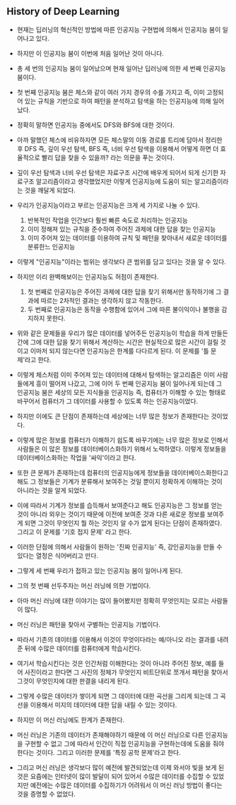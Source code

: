 ## History of Deep Learning

- 현재는 딥러닝의 혁신적인 방법에 따른 인공지능 구현법에 의해서 인공지능 붐이 일어나고 있다.
- 하지만 이 인공지능 붐이 이번에 처음 일어난 것이 아니다.
- 총 세 번의 인공지능 붐이 일어났으며 현재 일어난 딥러닝에 의한 세 번째 인공지능 붐이다.
- 첫 번째 인공지능 붐은 체스와 같이 여러 가지 경우의 수를 가지고 즉, 이미 고정되어 있는 규칙을 기반으로 하여 패턴을 분석하고 탐색을 하는 인공지능에 의해 일어났다.
- 정확히 말하면 인공지능 중에서도 DFS와 BFS에 대한 것이다.
- 아까 말했던 체스에 비유하자면 모든 체스말의 이동 경로를 트리에 담아서 정리한 후 DFS 즉, 깊이 우선 탐색, BFS 즉, 너비 우선 탐색을 이용해서 어떻게 하면 더 효율적으로 빨리 답을 찾을 수 있을까? 라는 의문을 푸는 것이다.
- 깊이 우선 탐색과 너비 우선 탐색은 자료구조 시간에 배우게 되어서 되게 신기한 자료구조 알고리즘이라고 생각했었지만 이렇게 인공지능에 도움이 되는 알고리즘이라는 것을 깨달게 되었다.



- 우리가 인공지능이라고 부르는 인공지능은 크게 세 가지로 나눌 수 있다.
  1. 반복적인 작업을 인간보다 훨씬 빠른 속도로 처리하는 인공지능
  2. 이미 정해져 있는 규칙을 준수하여 주어진 과제에 대한 답을 찾는 인공지능
  3. 이미 주어져 있는 데이터를 이용하여 규칙 및 패턴을 찾아내서 새로운 데이터를 분류한느 인공지능

- 이렇게 "인공지능"이라는 범위는 생각보다 큰 범위를 담고 있다는 것을 알 수 있다.
- 하지만 이리 완벽해보이는 인공지능도 허점이 존재한다.
  1. 첫 번째로 인공지능은 주어진 과제에 대한 답을 찾기 위해서만 동작하기에 그 결과에 따르는 2차적인 결과는 생각하지 않고 작동한다.
  2. 두 번째로 인공지능은 동작을 수행함에 있어서 그에 따른 불이익이나 불행을 감지하지 못한다.

- 위와 같은 문제들을 우리가 많은 데이터를 넣어주든 인공지능이 학습을 하게 만들든 간에 그에 대한 답을 찾기 위해서 계산하는 시간은 현실적으로 많은 시간이 걸릴 것이고 이마저 되지 않는다면 인공지능은 한계를 다다르게 된다. 이 문제를 '틀 문제'라고 한다.



- 이렇게 체스처럼 이미 주어져 있는 데이터에 대해서 탐색하는 알고리즘은 이미 사람들에게 흥이 떨어져 나갔고, 그에 이어 두 번째 인공지능 붐이 일어나게 되는데 그 인공지능 붐은 세상의 모든 지식들을 인공지능 즉, 컴퓨터가 이해할 수 있는 형태로 바꾸어서 컴퓨터가 그 데이터를 사용할 수 있도록 하는 인공지능이었다.
- 하지만 이에도 큰 단점이 존재하는데 세상에는 너무 많은 정보가 존재한다는 것이었다.
- 이렇게 많은 정보를 컴퓨터가 이해하기 쉽도록 바꾸기에는 너무 많은 정보로 인해서 사람들은 이 많은 정보를 데이터베이스화하기 위해서 노력하였다. 이렇게 정보들을 데이터베이스화하는 작업을 '싸익'이라고 한다.
- 또한 큰 문제가 존재하는데 컴퓨터의 인공지능에게 정보들을 데이터베이스화한다고 해도 그 정보들은 기계가 분류해서 보여주는 것일 뿐이지 정확하게 이해하는 것이 아니라는 것을 알게 되었다.
- 이에 따라서 기계가 정보를 습득해서 보여준다고 해도 인공지능은 그 정보를 얻는 것이 아니라 외우는 것이기 때문에 이전에 보여준 것과 다른 새로운 정보를 보여주게 되면 그것이 무엇인지 뭘 하는 것인지 알 수가 없게 된다는 단점이 존재하였다. 그리고 이 문제를 '기호 접지 문제' 라고 한다.

- 이러한 단점에 의해서 사람들이 원하는 '진짜 인공지능' 즉, 강인공지능을 만들 수 있다는 열정은 식어버리고 만다.



- 그렇게 세 번째 우리가 접하고 있는 인공지능 붐이 일어나게 된다.
- 그의 첫 번째 선두주자는 머신 러닝에 의한 기법이다.
- 아마 머신 러닝에 대한 이야기는 많이 들어봤지만 정확히 무엇인지는 모르는 사람들이 많다.
- 머신 러닝은 패턴을 찾아서 구별하는 인공지능 기법이다.
- 따라서 기존의 데이터를 이용해서 이것이 무엇이다라는 예/아니오 라는 결과를 내려준 뒤에 수많은 데이터를 컴퓨터에게 학습시킨다.
- 여기서 학습시킨다는 것은 인간처럼 이해한다는 것이 아니라 주어진 정보, 예를 들어 사진이라고 한다면 그 사진의 정체가 무엇인지 비트단위로 쪼개서 패턴을 찾아서 그것이 무엇인지에 대한 판결을 내리게 된다.
- 그렇게 수많은 데이터가 쌓이게 되면 그 데이터에 대한 곡선을 그리게 되는데 그 곡선을 이용해서 미지의 데이터에 대한 답을 내릴 수 있는 것이다.
- 하지만 이 머신 러닝에도 한계가 존재한다.
- 머신 러닝은 기존의 데이터가 존재해야하기 때문에 이 머신 러닝으로 다른 인공지능을 구현할 수 없고 그에 따라서 인간이 직접 인공지능을 구현하는데에 도움을 줘야한다는 것이다. 그리고 이러한 문제를 '특징 공학 문제'라고 한다.

- 그리고 머신 러닝은 생각보다 많이 예전에 발견되었는데 이제 와서야 빛을 보게 된 것은 요즘에는 인터넷이 많이 발달이 되어 있어서 수많은 데이터를 수집할 수 있었지만 예전에는 수많은 데이터를 수집하기가 어려워서 이 머신 러닝 방법이 좋다는 것을 증명할 수 없었다.